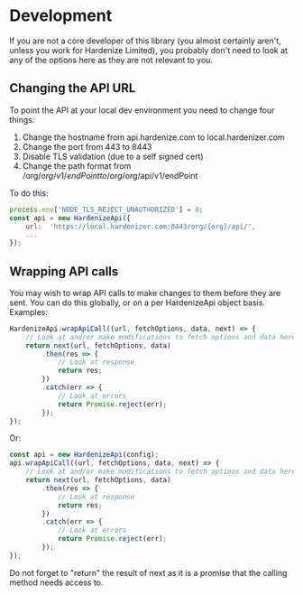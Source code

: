 # Development

If you are not a core developer of this library (you almost certainly aren't, unless you work for Hardenize Limited),
you probably don't need to look at any of the options here as they are not relevant to you.

## Changing the API URL

To point the API at your local dev environment you need to change four things:

1. Change the hostname from api.hardenize.com to local.hardenizer.com
2. Change the port from 443 to 8443
3. Disable TLS validation (due to a self signed cert)
4. Change the path format from /org/$org/v1/endPoint to /org/$org/api/v1/endPoint

To do this:

```js
process.env['NODE_TLS_REJECT_UNAUTHORIZED'] = 0;
const api = new HardenizeApi({
    url:  'https://local.hardenizer.com:8443/org/{org}/api/',
    ...
});
```

## Wrapping API calls

You may wish to wrap API calls to make changes to them before they are sent. You can do this
globally, or on a per HardenizeApi object basis. Examples:

```js
HardenizeApi.wrapApiCall((url, fetchOptions, data, next) => {
    // Look at and/or make modifications to fetch options and data here
    return next(url, fetchOptions, data)
        .then(res => {
            // Look at response
            return res;
        })
        .catch(err => {
            // Look at errors
            return Promise.reject(err);
        });
});
```

Or:

```js
const api = new HardenizeApi(config);
api.wrapApiCall((url, fetchOptions, data, next) => {
    // Look at and/or make modifications to fetch options and data here
    return next(url, fetchOptions, data)
        .then(res => {
            // Look at response
            return res;
        })
        .catch(err => {
            // Look at errors
            return Promise.reject(err);
        });
});
```

Do not forget to "return" the result of next as it is a promise that the calling method needs access to.